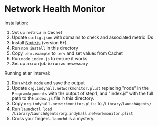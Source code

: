 # Network Health Monitor

Installation:

1. Set up metrics in Cachet
2. Update `config.json` with domains to check and associated metric IDs
3. Install [Node.js](https://nodejs.org/en/) (version 6+)
4. Run `npm install` in this directory
5. Copy `.env.example` to `.env` and set values from Cachet 
6. Run `node index.js` to ensure it works
7. Set up a cron job to run as necessary

Running at an interval:

1. Run `which node` and save the output
2. Update `org.indyhall.networkmonitor.plist` replacing "node" in the `ProgramArguments` with the output of step 1, and "index.js" with the full path to the `index.js` file in this directory.
3. Copy `org.indyhall.networkmonitor.plist` to `/Library/LaunchAgents/`
4. Run `launchctl load /Library/LaunchAgents/org.indyhall.networkmonitor.plist`
5. Cross your fingers. `launchd` is a mystery.